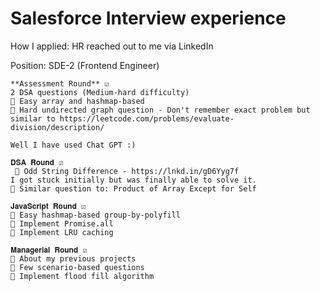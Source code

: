 # Salesforce Interview experience

How I applied: HR reached out to me via LinkedIn

Position: SDE-2 (Frontend Engineer)

```
**Assessment Round** ☑️
2 DSA questions (Medium-hard difficulty)
📌 Easy array and hashmap-based
📌 Hard undirected graph question - Don't remember exact problem but
similar to https://leetcode.com/problems/evaluate-division/description/

Well I have used Chat GPT :)
```

```
𝐃𝐒𝐀 𝐑𝐨𝐮𝐧𝐝 ☑️
 📌 Odd String Difference - https://lnkd.in/gD6Yyg7f
I got stuck initially but was finally able to solve it.
📌 Similar question to: Product of Array Except for Self
```

```
𝐉𝐚𝐯𝐚𝐒𝐜𝐫𝐢𝐩𝐭 𝐑𝐨𝐮𝐧𝐝 ☑️
📌 Easy hashmap-based group-by-polyfill
📌 Implement Promise.all
📌 Implement LRU caching
```

```
𝐌𝐚𝐧𝐚𝐠𝐞𝐫𝐢𝐚𝐥 𝐑𝐨𝐮𝐧𝐝 ☑️
📌 About my previous projects
📌 Few scenario-based questions
📌 Implement flood fill algorithm
```
